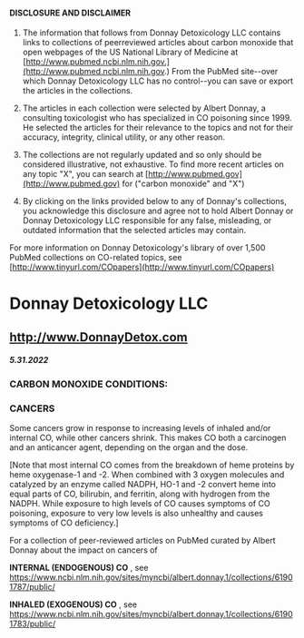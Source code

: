 #### DISCLOSURE AND DISCLAIMER 

1) The information that follows from Donnay Detoxicology LLC contains links to collections of peerreviewed articles about carbon monoxide that open webpages of the US National Library of Medicine at [http://www.pubmed.ncbi.nlm.nih.gov.](http://www.pubmed.ncbi.nlm.nih.gov.) From the PubMed site--over which Donnay Detoxicology LLC has no control--you can save or export the articles in the collections. 

2) The articles in each collection were selected by Albert Donnay, a consulting toxicologist who has specialized in CO poisoning since 1999. He selected the articles for their relevance to the topics and not for their accuracy, integrity, clinical utility, or any other reason. 

3) The collections are not regularly updated and so only should be considered illustrative, not exhaustive. To find more recent articles on any topic "X", you can search at [http://www.pubmed.gov](http://www.pubmed.gov) for ("carbon monoxide" and "X") 

4) By clicking on the links provided below to any of Donnay's collections, you acknowledge this disclosure and agree not to hold Albert Donnay or Donnay Detoxicology LLC responsible for any false, misleading, or outdated information that the selected articles may contain. 

For more information on Donnay Detoxicology's library of over 1,500 PubMed collections on CO-related topics, see [http://www.tinyurl.com/COpapers](http://www.tinyurl.com/COpapers) 


# Donnay Detoxicology LLC 

## http://www.DonnayDetox.com 

##### 5.31.2022 

### CARBON MONOXIDE CONDITIONS: 

### CANCERS 

Some cancers grow in response to increasing levels of inhaled and/or internal CO, while other cancers shrink. This makes CO both a carcinogen and an anticancer agent, depending on the organ and the dose. 

[Note that most internal CO comes from the breakdown of heme proteins by heme oxygenase-1 and -2. When combined with 3 oxygen molecules and catalyzed by an enzyme called NADPH, HO-1 and -2 convert heme into equal parts of CO, bilirubin, and ferritin, along with hydrogen from the NADPH. While exposure to high levels of CO causes symptoms of CO poisoning, exposure to very low levels is also unhealthy and causes symptoms of CO deficiency.] 

For a collection of peer-reviewed articles on PubMed curated by Albert Donnay about the impact on cancers of 

**INTERNAL (ENDOGENOUS) CO** , see https://www.ncbi.nlm.nih.gov/sites/myncbi/albert.donnay.1/collections/61901787/public/ 

**INHALED (EXOGENOUS) CO** , see https://www.ncbi.nlm.nih.gov/sites/myncbi/albert.donnay.1/collections/61901783/public/ 


